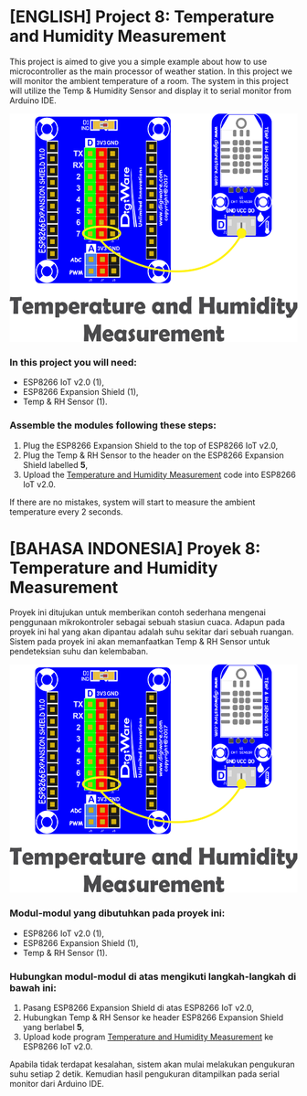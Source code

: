 # [ENGLISH] Project 8: Temperature and Humidity Measurement
This project is aimed to give you a simple example about how to use microcontroller as the main processor of weather station. In this project we will monitor the ambient temperature of a room. The system in this project will utilize the Temp & Humidity Sensor and display it to serial monitor from Arduino IDE.

<img src="/images/08_temperature_humidity_measurement.png" height="400">

### In this project you will need:
* ESP8266 IoT v2.0 (1),
* ESP8266 Expansion Shield (1),
* Temp & RH Sensor (1).

### Assemble the modules following these steps:
1. Plug the ESP8266 Expansion Shield to the top of ESP8266 IoT v2.0,
2. Plug the Temp & RH Sensor to the header on the ESP8266 Expansion Shield labelled **5**,
3. Upload the [Temperature and Humidity Measurement](/08_Temperature_and_Humidity_Measurement/Temperature_and_Humidity_Measurement) code into ESP8266 IoT v2.0.

If there are no mistakes, system will start to measure the ambient temperature every 2 seconds. 

# [BAHASA INDONESIA] Proyek 8: Temperature and Humidity Measurement
Proyek ini ditujukan untuk memberikan contoh sederhana mengenai penggunaan mikrokontroler sebagai sebuah stasiun cuaca. Adapun pada proyek ini hal yang akan dipantau adalah suhu sekitar dari sebuah ruangan. Sistem pada proyek ini akan memanfaatkan Temp & RH Sensor untuk pendeteksian suhu dan kelembaban.

<img src="/images/08_temperature_humidity_measurement.png" height="400">

### Modul-modul yang dibutuhkan pada proyek ini:
* ESP8266 IoT v2.0 (1),
* ESP8266 Expansion Shield (1),
* Temp & RH Sensor (1).

### Hubungkan modul-modul di atas mengikuti langkah-langkah di bawah ini:
1. Pasang ESP8266 Expansion Shield di atas ESP8266 IoT v2.0,
2. Hubungkan Temp & RH Sensor ke header ESP8266 Expansion Shield yang berlabel **5**,
3. Upload kode program [Temperature and Humidity Measurement](/08_Temperature_and_Humidity_Measurement/Temperature_and_Humidity_Measurement) ke ESP8266 IoT v2.0.

Apabila tidak terdapat kesalahan, sistem akan mulai melakukan pengukuran suhu setiap 2 detik. Kemudian hasil pengukuran ditampilkan pada serial monitor dari Arduino IDE.
